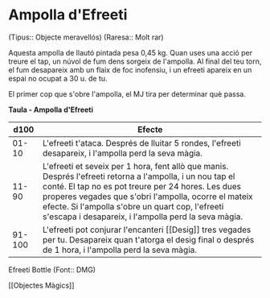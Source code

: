 # Ampolla d'Efreeti

(Tipus:: Objecte meravellós) (Raresa:: Molt rar)

Aquesta ampolla de llautó pintada pesa 0,45 kg. Quan uses una acció per treure el tap, un núvol de fum dens sorgeix de l'ampolla. Al final del teu torn, el fum desapareix amb un flaix de foc inofensiu, i un efreeti apareix en un espai no ocupat a 30 u. de tu.

El primer cop que s'obre l'ampolla, el MJ tira per determinar què passa.

**Taula - Ampolla d'Efreeti**

| d100   | Efecte         |
|--------|------------------------------------|
| 01-10  | L'efreeti t'ataca. Després de lluitar 5 rondes, l'efreeti desapareix, i l'ampolla perd la seva màgia.      |
| 11-90  | L'efreeti et seveix per 1 hora, fent allò que manis. Després l'efreeti retorna a l'ampolla, i un nou tap el conté. El tap no es pot treure per 24 hores. Les dues properes vegades que s'obri l'ampolla, ocorre el mateix efecte. Si l'ampolla s'obre un quart cop, l'efreeti s'escapa i desapareix, i l'ampolla perd la seva màgia. |
| 91-100 | L'efreeti pot conjurar l'encanteri [[Desig]] tres vegades per tu. Desapareix quan t'atorga el desig final o després de 1 hora, i l'ampolla perd la seva màgia.|

Efreeti Bottle (Font:: DMG)

[[Objectes Màgics]]
